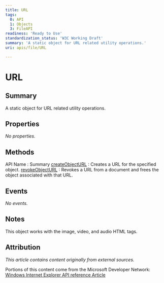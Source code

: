 ```yaml
---
title: URL
tags:
  0: API
  1: Objects
  3: FileAPI
readiness: 'Ready to Use'
standardization_status: 'W3C Working Draft'
summary: 'A static object for URL related utility operations.'
uri: apis/file/URL

---
```

# URL

## Summary

A static object for URL related utility operations.

## Properties

*No properties.*

## Methods

API Name
:   Summary
[createObjectURL](/apis/file/URL/createObjectURL)
:   Creates a URL for the specified object.
[revokeObjectURL](/apis/file/URL/revokeObjectURL)
:   Revokes a URL from a document and frees the object associated with that URL.

## Events

*No events.*

## Notes

This object works with the image, video, and audio HTML tags.

## Attribution

*This article contains content originally from external sources.*

Portions of this content come from the Microsoft Developer Network: [Windows Internet Explorer API reference Article](http://msdn.microsoft.com/en-us/library/ie/hh828809%28v=vs.85%29.aspx)

